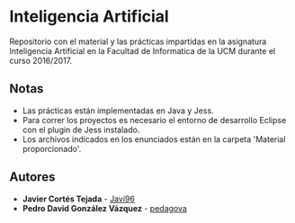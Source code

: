 # Inteligencia Artificial
Repositorio con el material y las prácticas impartidas en la asignatura Inteligencia Artificial en la Facultad de Informatica de la UCM durante el curso 2016/2017.

## Notas
+ Las prácticas están implementadas en Java y Jess.
+ Para correr los proyectos es necesario el entorno de desarrollo Eclipse con el plugin de Jess instalado.
+ Los archivos indicados en los enunciados están en la carpeta 'Material proporcionado'.

## Autores
* **Javier Cortés Tejada** - [Javi96](https://github.com/Javi96)
* **Pedro David González Vázquez** - [pedagova](http://github.com/pedagova)
